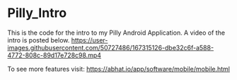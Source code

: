 # Pilly_Intro
  This is the code for the intro to my Pilly Android Application. A video of the intro is posted below.
  https://user-images.githubusercontent.com/50727486/167315126-dbe32c6f-a588-4772-808c-89d17e728c98.mp4

To see more features visit:
https://abhat.io/app/software/mobile/mobile.html
